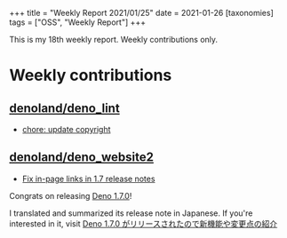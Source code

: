 +++
title = "Weekly Report 2021/01/25"
date = 2021-01-26
[taxonomies]
tags = ["OSS", "Weekly Report"]
+++

This is my 18th weekly report. Weekly contributions only.

<!-- more -->

# Weekly contributions

## [denoland/deno_lint](https://github.com/denoland/deno_lint)

- [chore: update copyright](https://github.com/denoland/deno_lint/pull/600)

## [denoland/deno_website2](https://github.com/denoland/deno_website2)

- [Fix in-page links in 1.7 release notes](https://github.com/denoland/deno_website2/pull/1647)

Congrats on releasing [Deno 1.7.0](https://deno.land/posts/v1.7)!

I translated and summarized its release note in Japanese. If you're interested in it, visit [Deno 1.7.0 がリリースされたので新機能や変更点の紹介](https://zenn.dev/magurotuna/articles/55575eb16ae422)

